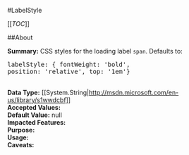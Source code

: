 #LabelStyle

[[_TOC_]]

##About

**Summary:**  CSS styles for the loading label <code>span</code>. Defaults to:<pre>labelStyle: { fontWeight: 'bold', position: 'relative', top: '1em'}</pre>  
**Data Type:** [[System.String|http://msdn.microsoft.com/en-us/library/s1wwdcbf]]  
**Accepted Values:**   
**Default Value:** null  
**Impacted Features:**   
**Purpose:**   
**Usage:**   
**Caveats:**   

